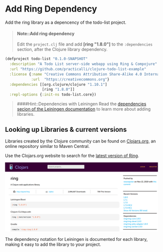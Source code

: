 # Add Ring Dependency

Add the ring library as a depencency of the todo-list project.

> #### Note::Add ring dependency
> Edit the `project.clj` file and add **[ring "1.8.0"]** to the `:dependencies` section, after the Clojure library dependency.
>
```clojure
(defproject todo-list "0.1.0-SNAPSHOT"
  :description "A Todo List server-side webapp using Ring & Compojure"
  :url "https://github.com/practicalli/clojure-todo-list-example"
  :license {:name "Creative Commons Attribution Share-Alike 4.0 International"
            :url  "https://creativecommons.org"}
  :dependencies [[org.clojure/clojure "1.10.1"]
                 [ring "1.8.0"]]
  :repl-options {:init-ns todo-list.core})
```

> ####Hint::Dependencies with Leiningen
Read the [dependencies secion of the Leiningen documentation](https://github.com/technomancy/leiningen/blob/stable/doc/TUTORIAL.md#dependencies) to learn more about adding libraries.

## Looking up Libraries & current versions

  Libraries created by the Clojure community can be found on [Clojars.org](https://clojars.org), an online repository similar to Maven Central.

  Use the Clojars.org website to search for the [latest version of Ring](https://clojars.org/search?q=ring).

![Clojars.org ring dependency](/images/clojure-webdev-clojars-ring.png)

  The dependency notation for Leiningen is documented for each library, making it easy to add the library to your project.
